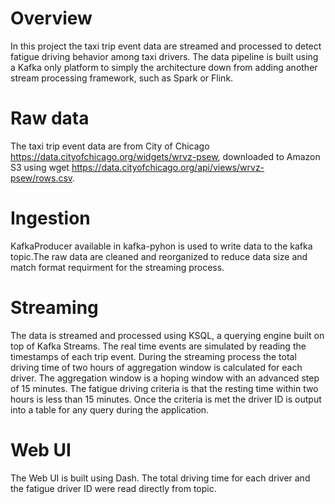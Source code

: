 # Overview

In this project the taxi trip event data are streamed and processed to detect fatigue driving behavior among 
taxi drivers. The data pipeline is built using a Kafka only platform to simply the architecture down from
adding another stream processing framework, such as Spark or Flink. 

# Raw data 
The taxi trip event data are from City of Chicago https://data.cityofchicago.org/widgets/wrvz-psew, downloaded 
to Amazon S3 using wget https://data.cityofchicago.org/api/views/wrvz-psew/rows.csv. 

# Ingestion
KafkaProducer available in kafka-pyhon is used to write data to the kafka topic.The raw data are cleaned and reorganized 
to reduce data size and match format requirment for the streaming process. 

# Streaming 
The data is streamed and processed using KSQL,  a querying engine built on top of Kafka Streams. The real time events are simulated by reading the timestamps of each trip event. 
During the streaming process the total driving time of two hours of aggregation window is calculated for each driver. The aggregation window is a hoping window with an advanced step of 15 minutes. 
The fatigue driving criteria is that the resting time within two hours is less than 15 minutes. Once the criteria is met the driver ID is output into a table for any query during the application. 


# Web UI
The Web UI is built using Dash. The total driving time for each driver and the fatigue driver ID were read directly from topic. 
